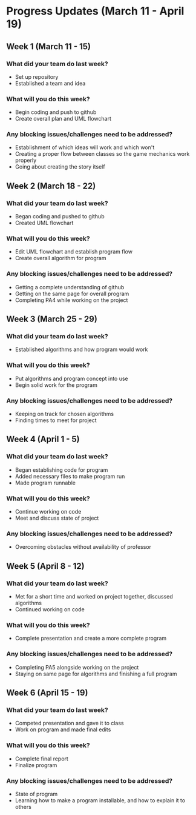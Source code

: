 # Progress Updates (March 11 - April 19)

## Week 1 (March 11 - 15)

### What did your team do last week?
* Set up repository
* Established a team and idea

### What will you do this week?
* Begin coding and push to github
* Create overall plan and UML flowchart

### Any blocking issues/challenges need to be addressed?
* Establishment of which ideas will work and which won't
* Creating a proper flow between classes so the game mechanics work properly
* Going about creating the story itself


## Week 2 (March 18 - 22)

### What did your team do last week?
* Began coding and pushed to github
* Created UML flowchart

### What will you do this week?
* Edit UML flowchart and establish program flow
* Create overall algorithm for program

### Any blocking issues/challenges need to be addressed?
* Getting a complete understanding of github
* Getting on the same page for overall program
* Completing PA4 while working on the project

## Week 3 (March 25 - 29)

### What did your team do last week?
* Established algorithms and how program would work

### What will you do this week?
* Put algorithms and program concept into use
* Begin solid work for the program

### Any blocking issues/challenges need to be addressed?
* Keeping on track for chosen algorithms
* Finding times to meet for project

## Week 4 (April 1 - 5)

### What did your team do last week?
* Began establishing code for program
* Added necessary files to make program run
* Made program runnable

### What will you do this week?
* Continue working on code
* Meet and discuss state of project

### Any blocking issues/challenges need to be addressed?
* Overcoming obstacles without availability of professor

## Week 5 (April 8 - 12)

### What did your team do last week?
* Met for a short time and worked on project together, discussed algorithms
* Continued working on code

### What will you do this week?
* Complete presentation and create a more complete program

### Any blocking issues/challenges need to be addressed?
* Completing PA5 alongside working on the project
* Staying on same page for algorithms and finishing a full program


## Week 6 (April 15 - 19)

### What did your team do last week?
* Competed presentation and gave it to class
* Work on program and made final edits

### What will you do this week?
* Complete final report
* Finalize program

### Any blocking issues/challenges need to be addressed?
* State of program
* Learning how to make a program installable, and how to explain it to others
